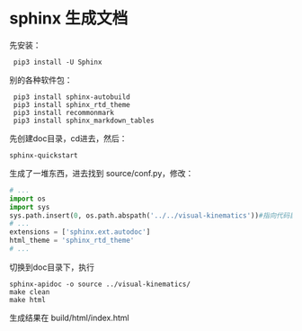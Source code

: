 # sphinx 生成文档

先安装： 

```
 pip3 install -U Sphinx
```

别的各种软件包：

```
 pip3 install sphinx-autobuild
 pip3 install sphinx_rtd_theme
 pip3 install recommonmark
 pip3 install sphinx_markdown_tables
```

先创建doc目录，cd进去，然后：

 ```
 sphinx-quickstart
 ```

生成了一堆东西，进去找到 source/conf.py，修改：

 ```python
 # ...
 import os
 import sys
 sys.path.insert(0, os.path.abspath('../../visual-kinematics'))#指向代码目录
 # ...
 extensions = ['sphinx.ext.autodoc']
 html_theme = 'sphinx_rtd_theme'
 # ...
 ```

切换到doc目录下，执行

```
sphinx-apidoc -o source ../visual-kinematics/
make clean
make html
```

生成结果在 build/html/index.html

